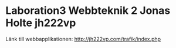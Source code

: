 # Laboration3 Webbteknik 2 Jonas Holte jh222vp

Länk till webbapplikationen: http://jh222vp.com/trafik/index.php
